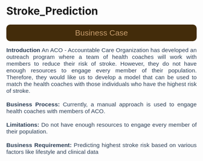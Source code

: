 # Stroke_Prediction

<p style="padding:10px;background-color:#432C0A;margin:0;color:#c69c6c;font-family:Arial, sans-serif;font-size:1.5em;text-align:center;border-radius:10px;overflow:hidden;font-weight:500">Business Case</p>


<p style="text-align:justify;color:#2E4057;font-family:Arial, sans-serif;font-size:1.1em">
<b>Introduction</b> An ACO - Accountable Care Organization has developed an outreach program where a team of health coaches will work with members to reduce their risk of stroke. However, they do not have enough resources to engage every member of their population. Therefore, they would like us to develop a model that can be used to match the health coaches with those individuals who have the highest risk of stroke.  <br>
<br>    
<b>Business Process:</b> Currently, a manual approach is used to engage health coaches with members of ACO. <br>
<br>
<b>Limitations:</b> Do not have enough resources to engage every member of their population. <br>
<br>
<b>Business Requirement:</b> Predicting highest stroke risk based on various factors like lifestyle and  clinical data
<br>
<br>
</p>

